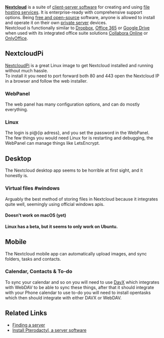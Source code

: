 
  
**[Nextcloud](https://nextcloud.com/)** is a suite of [client-server software](https://en.wikipedia.org/wiki/Client%E2%80%93server_model "Client?server model") for creating and using [file hosting services](https://en.wikipedia.org/wiki/File_hosting_service "File hosting service"). It is enterprise-ready with comprehensive support options. Being [free and open-source](https://en.wikipedia.org/wiki/Free_and_open-source) software, anyone is allowed to install and operate it on their own [private server](https://en.wikipedia.org/wiki/Private_server "Private server") devices.  
Nextcloud is functionally similar to [Dropbox](https://en.wikipedia.org/wiki/Dropbox_\(service\) "Dropbox (service)"), [Office 365](https://en.wikipedia.org/wiki/Office_365 "Office 365") or [Google Drive](https://en.wikipedia.org/wiki/Google_Drive) when used with its integrated office suite solutions [Collabora Online](https://en.wikipedia.org/wiki/Collabora_Online "Collabora Online") or [OnlyOffice](https://en.wikipedia.org/wiki/OnlyOffice "OnlyOffice").  
  
## NextcloudPi  
  
[NextcloudPi](https://github.com/nextcloud/nextcloudpi/releases) is a great Linux image to get Nextcloud installed and running without much hassle.  
To install it you need to port forward both 80 and 443 open the Nextcloud IP in a browser and follow the web installer.  
  
### WebPanel  
  
The web panel has many configuration options, and can do mostly everything.  
  
### Linux  
  
The login is pi@{ip adress}, and you set the password in the WebPanel.  
The few things you would need Linux for is restarting and debugging, the WebPanel can manage things like LetsEncrypt.  

## Desktop  

The Nextcloud desktop app seems to be horrible at first sight, and it honestly is.  
  
### Virtual files #windows  
  
Arguably the best method of storing files in Nextcloud because it integrates quite well, seemingly using official windows apis.  
  
#### Doesn't work on macOS (yet)  
#### Linux has a beta, but it seems to only work on Ubuntu.  
  
## Mobile  
  
The Nextcloud mobile app can automatically upload images, and sync folders, tasks and contacts.  
  
### Calendar, Contacts & To-do  
  
To sync your calendar and so on you will need to use [DavX](https://www.davx5.com/) which integrates with WebDAV to be able to sync these things, after that it should integrate with your Phone calendar to use to-do you will need to install opentasks which then should integrate with either DAVX or WebDAV.


## Related Links

* [Finding a server](/Hosting/Introduction-to-Server-Hosting/#finding-the-perfect-server-provider)
* [Install Pterodactyl, a server software](/Hosting/Applications/Pterodactyl)
